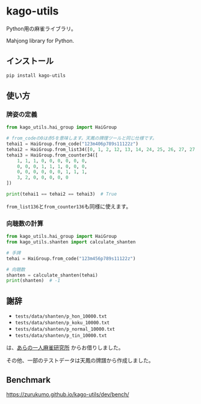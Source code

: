 # kago-utils
Python用の麻雀ライブラリ。

Mahjong library for Python.

## インストール
```sh
pip install kago-utils
```

## 使い方
### 牌姿の定義
```python
from kago_utils.hai_group import HaiGroup

# from_codeの0は赤5を意味します。天鳳の牌理ツールと同じ仕様です。
tehai1 = HaiGroup.from_code("123m406p789s11122z")
tehai2 = HaiGroup.from_list34([0, 1, 2, 12, 13, 14, 24, 25, 26, 27, 27, 27, 28, 28])
tehai3 = HaiGroup.from_counter34([
    1, 1, 1, 0, 0, 0, 0, 0, 0,
    0, 0, 0, 1, 1, 1, 0, 0, 0,
    0, 0, 0, 0, 0, 0, 1, 1, 1,
    3, 2, 0, 0, 0, 0, 0
])

print(tehai1 == tehai2 == tehai3)  # True
```

`from_list136`と`from_counter136`も同様に使えます。

### 向聴数の計算
```python
from kago_utils.hai_group import HaiGroup
from kago_utils.shanten import calculate_shanten

# 手牌
tehai = HaiGroup.from_code("123m456p789s11122z")

# 向聴数
shanten = calculate_shanten(tehai)
print(shanten)  # -1
```


## 謝辞
- `tests/data/shanten/p_hon_10000.txt`
- `tests/data/shanten/p_koku_10000.txt`
- `tests/data/shanten/p_normal_10000.txt`
- `tests/data/shanten/p_tin_10000.txt`

は、[あらの一人麻雀研究所](https://mahjong.ara.black/etc/shanten/shanten9.htm) からお借りしました。

その他、一部のテストデータは天鳳の牌譜から作成しました。

## Benchmark
https://zurukumo.github.io/kago-utils/dev/bench/
